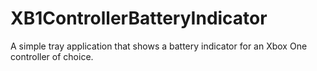 # XB1ControllerBatteryIndicator
A simple tray application that shows a battery indicator for an Xbox One controller of choice.
